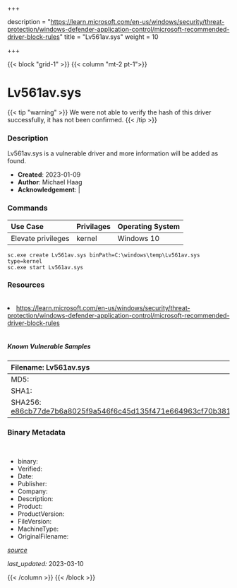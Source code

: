 +++

description = "https://learn.microsoft.com/en-us/windows/security/threat-protection/windows-defender-application-control/microsoft-recommended-driver-block-rules"
title = "Lv561av.sys"
weight = 10

+++


{{< block "grid-1" >}}
{{< column "mt-2 pt-1">}}




# Lv561av.sys 


{{< tip "warning" >}}
We were not able to verify the hash of this driver successfully, it has not been confirmed.
{{< /tip >}}




### Description


Lv561av.sys is a vulnerable driver and more information will be added as found.


- **Created**: 2023-01-09
- **Author**: Michael Haag
- **Acknowledgement**:  | [](https://twitter.com/)

### Commands

| Use Case | Privilages | Operating System | 
|:---- | ---- | ---- |
| Elevate privileges | kernel | Windows 10 |

```
sc.exe create Lv561av.sys binPath=C:\windows\temp\Lv561av.sys type=kernel
sc.exe start Lv561av.sys
```

### Resources
<br>


<li><a href=" https://learn.microsoft.com/en-us/windows/security/threat-protection/windows-defender-application-control/microsoft-recommended-driver-block-rules"> https://learn.microsoft.com/en-us/windows/security/threat-protection/windows-defender-application-control/microsoft-recommended-driver-block-rules</a></li>


<br>


##### Known Vulnerable Samples

| Filename: Lv561av.sys |
|:---- |
|MD5: <a href="https://www.virustotal.com/gui/file/{&#39;Filename&#39;: &#39;Lv561av.sys&#39;, &#39;MD5&#39;: &#39;&#39;, &#39;SHA1&#39;: &#39;&#39;, &#39;SHA256&#39;: &#39;e86cb77de7b6a8025f9a546f6c45d135f471e664963cf70b381bee2dfd0fdef4&#39;}"></a>|
|SHA1: <a href="https://www.virustotal.com/gui/file/{&#39;Filename&#39;: &#39;Lv561av.sys&#39;, &#39;MD5&#39;: &#39;&#39;, &#39;SHA1&#39;: &#39;&#39;, &#39;SHA256&#39;: &#39;e86cb77de7b6a8025f9a546f6c45d135f471e664963cf70b381bee2dfd0fdef4&#39;}"></a>|
|SHA256: <a href="https://www.virustotal.com/gui/file/{&#39;Filename&#39;: &#39;Lv561av.sys&#39;, &#39;MD5&#39;: &#39;&#39;, &#39;SHA1&#39;: &#39;&#39;, &#39;SHA256&#39;: &#39;e86cb77de7b6a8025f9a546f6c45d135f471e664963cf70b381bee2dfd0fdef4&#39;}">e86cb77de7b6a8025f9a546f6c45d135f471e664963cf70b381bee2dfd0fdef4</a>|




### Binary Metadata
<br>

- binary: 
- Verified: 
- Date: 
- Publisher: 
- Company: 
- Description: 
- Product: 
- ProductVersion: 
- FileVersion: 
- MachineType: 
- OriginalFilename: 

[*source*](https://github.com/magicsword-io/LOLDrivers/tree/main/yaml/lv561av.sys.yml)

*last_updated:* 2023-03-10


{{< /column >}}
{{< /block >}}
